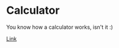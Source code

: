 # Calculator

You know how a calculator works, isn't it :)

[Link](https://deference3.github.io/calc/)
